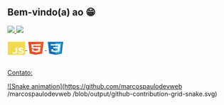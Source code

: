 ## Bem-vindo(a) ao 😁

 <div>
   <a href="https://github.com/marcospaulodevweb">
   <img height="180em" src="https://github-readme-stats.vercel.app/api?username=marcospaulodevweb
&show_icons=true&theme=tokyonight&include_all_commits=true&count_private=true"/>
   <img height="180em" src="https://github-readme-stats.vercel.app/api/top-langs/?username=marcospaulodevweb
&layout=compact&langs_count=6&theme=tokyonight"/>

</div>
<div style="display: inline_block"><br>
  <img align="center" alt="Js" height="30" width="40" src="https://raw.githubusercontent.com/devicons/devicon/master/icons/javascript/javascript-plain.svg">
  <img align="center" alt="HTML" height="30" width="40" src="https://raw.githubusercontent.com/devicons/devicon/master/icons/html5/html5-original.svg">
  <img align="center" alt="CSS" height="30" width="40" src="https://raw.githubusercontent.com/devicons/devicon/master/icons/css3/css3-original.svg">
</div>
 
 <br>
 
  Contato:
 
<div> 
  

 
 
 
  ![Snake animation](https://github.com/marcospaulodevweb
/marcospaulodevweb
/blob/output/github-contribution-grid-snake.svg)

</div>
